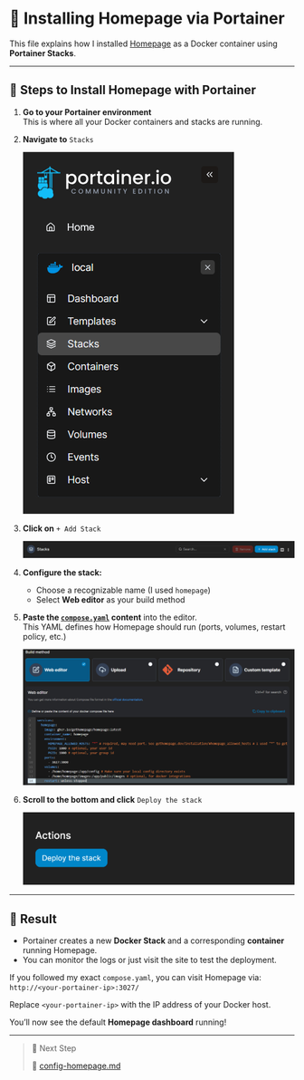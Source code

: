 # 🧱 Installing Homepage via Portainer

This file explains how I installed [Homepage](https://gethomepage.dev/) as a Docker container using **Portainer Stacks**.

---

## 🔧 Steps to Install Homepage with Portainer

1. **Go to your Portainer environment**  
   This is where all your Docker containers and stacks are running.

2. **Navigate to** `Stacks`
  
   ![Stacks](images/install-homepage/homepage-portainer-stacks.png)

3. **Click on** `+ Add Stack`
  
   ![Add Stack](images/install-homepage/homepage-portainer-createstack.png)

4. **Configure the stack:**

   - Choose a recognizable name (I used `homepage`)
   - Select **Web editor** as your build method 

5. **Paste the [`compose.yaml`](./yaml/compose.yaml) content** into the editor.  
   This YAML defines how Homepage should run (ports, volumes, restart policy, etc.)

   ![Web Editor](images/install-homepage/homepage-portainer-compose.png)

6. **Scroll to the bottom and click** `Deploy the stack`
  
   ![Deploy Stack](images/install-homepage/homepage-portainer-deploystack.png)

---

## 🚀 Result

- Portainer creates a new **Docker Stack** and a corresponding **container** running Homepage.
- You can monitor the logs or just visit the site to test the deployment.

If you followed my exact `compose.yaml`, you can visit Homepage via:
`http://<your-portainer-ip>:3027/`

Replace `<your-portainer-ip>` with the IP address of your Docker host.

You’ll now see the default **Homepage dashboard** running!

---

>🔄 Next Step
>
>📁 [config-homepage.md](config-homepage.md)
